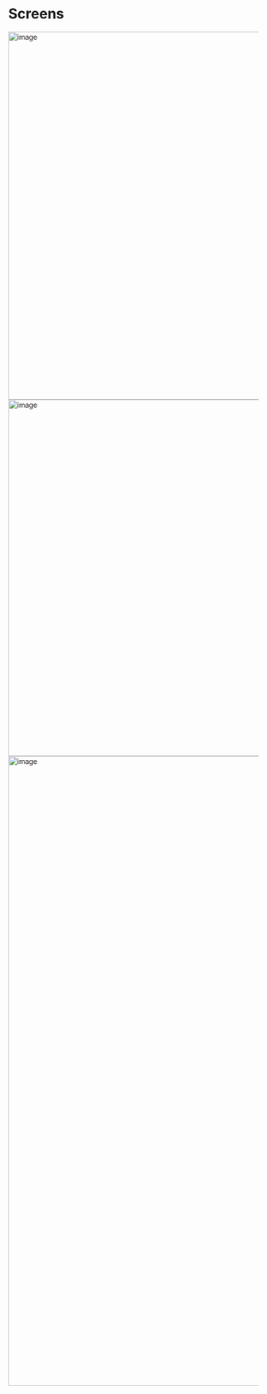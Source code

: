 <h1>Screens </h1>
<img width="739" alt="image" src="https://github.com/user-attachments/assets/e0fd8a09-074e-4630-906a-ac429aa03278"></br>
<img width="716" alt="image" src="https://github.com/user-attachments/assets/e0bccfe9-7989-4698-bae1-0c03e42ee1d4"></br>
<img width="1265" alt="image" src="https://github.com/user-attachments/assets/4d11693d-ea3a-40f7-ba22-dfaa0af88d22">

